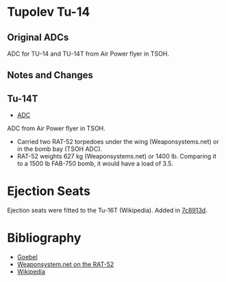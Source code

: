 # Tupolev Tu-14

## Original ADCs

ADC for TU-14 and TU-14T from Air Power flyer in TSOH.

## Notes and Changes

## Tu-14T

- [ADC](Tu-14.json)

ADC from Air Power flyer in TSOH.

- Carried two RAT-52 torpedoes under the wing (Weaponsystems.net) or in the bomb bay (TSOH ADC).
- RAT-52 weights 627 kg (Weaponsystems.net) or 1400 lb. Comparing it to a 1500 lb FAB-750 bomb, it would have a load of 3.5.

# Ejection Seats

Ejection seats were fitted to the Tu-16T (Wikipedia). Added in [7c8913d](https://github.com/alanwatsonforster/apxo/commit/7c8913dd6523a58ad6f5fa9fdc60230c005ade10).

# Bibliography

- [Goebel](http://www.airvectors.net/avtu16_1.html#m1)
- [Weaponsystem.net on the RAT-52](https://weaponsystems.net/system/1248-RAT-52)
- [Wikipedia](https://en.wikipedia.org/wiki/Tupolev_Tu-14)
